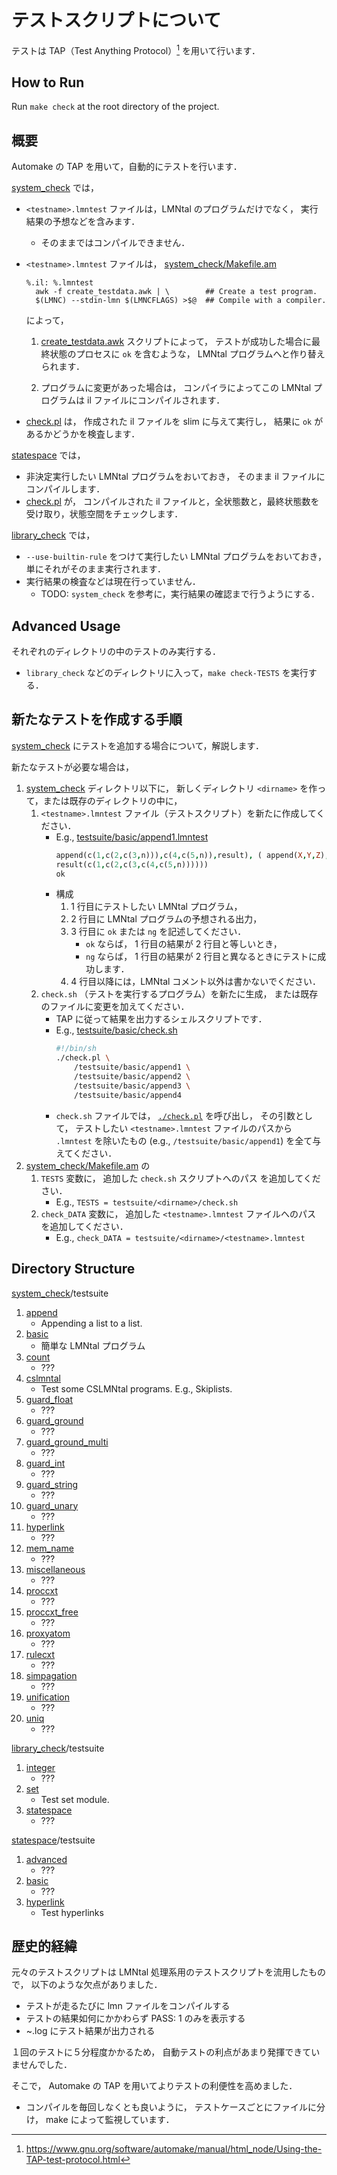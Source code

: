 # テストスクリプトについて

テストは TAP（Test Anything Protocol）[^tap-docs] を用いて行います．

## How to Run

Run `make check` at the root directory of the project.

## 概要

Automake の TAP を用いて，自動的にテストを行います．

[system_check](system_check) では，

- `<testname>.lmntest` ファイルは，LMNtal のプログラムだけでなく，
  実行結果の予想などを含みます．
  - そのままではコンパイルできません．
- `<testname>.lmntest` ファイルは，
  [system_check/Makefile.am](system_check/Makefile.am)

  ```make
  %.il: %.lmntest
    awk -f create_testdata.awk | \        ## Create a test program.
    $(LMNC) --stdin-lmn $(LMNCFLAGS) >$@  ## Compile with a compiler.
  ```

  によって，

  1. [create_testdata.awk](system_check/create_testdata.awk)
     スクリプトによって，
     テストが成功した場合に最終状態のプロセスに `ok` を含むような，
     LMNtal プログラムへと作り替えられます．

  2. プログラムに変更があった場合は，
     コンパイラによってこの LMNtal プログラムは il ファイルにコンパイルされます．

- [check.pl](system_check/check.pl) は，
  作成された il ファイルを slim に与えて実行し，
  結果に `ok` があるかどうかを検査します．

[statespace](statespace) では，

- 非決定実行したい LMNtal プログラムをおいておき，
  そのまま il ファイルにコンパイルします．
- [check.pl](statespace/check.pl) が，
  コンパイルされた il ファイルと，全状態数と，最終状態数を受け取り，状態空間をチェックします．

[library_check](library_check) では，

- `--use-builtin-rule` をつけて実行したい LMNtal プログラムをおいておき，
  単にそれがそのまま実行されます．
- 実行結果の検査などは現在行っていません．
  - TODO: `system_check` を参考に，実行結果の確認まで行うようにする．

## Advanced Usage

それぞれのディレクトリの中のテストのみ実行する．

- `library_check` などのディレクトリに入って，`make check-TESTS` を実行する．

## 新たなテストを作成する手順

[system_check](system_check) にテストを追加する場合について，解説します．

新たなテストが必要な場合は，

1. [system_check](system_check) ディレクトリ以下に，
   新しくディレクトリ `<dirname>` を作って，または既存のディレクトリの中に，
   1. `<testname>.lmntest` ファイル（テストスクリプト）を新たに作成してください．
      - E.g., [testsuite/basic/append1.lmntest](testsuite/basic/append1.lmntest)
        ```prolog
        append(c(1,c(2,c(3,n))),c(4,c(5,n)),result), ( append(X,Y,Z), n(X) :- Y=Z ), ( append(X,Y,Z), c(A,X1,X) :- c(A,Z1,Z), append(X1,Y,Z1) ).
        result(c(1,c(2,c(3,c(4,c(5,n))))))
        ok
        ```
      - 構成
        1. 1 行目にテストしたい LMNtal プログラム，
        2. 2 行目に LMNtal プログラムの予想される出力，
        3. 3 行目に `ok` または `ng` を記述してください．
           - `ok` ならば， 1 行目の結果が 2 行目と等しいとき，
           - `ng` ならば， 1 行目の結果が 2 行目と異なるときにテストに成功します．
        4. 4 行目以降には，LMNtal コメント以外は書かないでください．
   2. `check.sh` （テストを実行するプログラム）を新たに生成，
      または既存のファイルに変更を加えてください．
      - TAP に従って結果を出力するシェルスクリプトです．
      - E.g., [testsuite/basic/check.sh](testsuite/basic/check.sh)
        ```bash
        #!/bin/sh
        ./check.pl \
            /testsuite/basic/append1 \
            /testsuite/basic/append2 \
            /testsuite/basic/append3 \
            /testsuite/basic/append4
        ```
      - `check.sh` ファイルでは，
        [`./check.pl`](system_check/check.pl) を呼び出し，
        その引数として，
        テストしたい `<testname>.lmntest` ファイルのパスから `.lmntest` を除いたもの
        (e.g., `/testsuite/basic/append1`)
        を全て与えてください．
2. [system_check/Makefile.am](system_check/Makefile.am) の
   1. `TESTS` 変数に，
      追加した `check.sh` スクリプトへのパス
      を追加してください．
      - E.g., `TESTS = testsuite/<dirname>/check.sh`
   2. `check_DATA` 変数に，
      追加した `<testname>.lmntest` ファイルへのパス
      を追加してください．
      - E.g., `check_DATA = testsuite/<dirname>/<testname>.lmntest`

## Directory Structure

[system_check](system_check)/testsuite

1. [append](system_check/testsuite/append)
   - Appending a list to a list.
2. [basic](system_check/testsuite/basic)
   - 簡単な LMNtal プログラム
3. [count](system_check/testsuite/count)
   - ???
4. [cslmntal](system_check/testsuite/cslmntal)
   - Test some CSLMNtal programs. E.g., Skiplists.
5. [guard_float](system_check/testsuite/guard_float)
   - ???
6. [guard_ground](system_check/testsuite/guard_ground)
   - ???
7. [guard_ground_multi](system_check/testsuite/guard_ground_multi)
   - ???
8. [guard_int](system_check/testsuite/guard_int)
   - ???
9. [guard_string](system_check/testsuite/guard_string)
   - ???
10. [guard_unary](system_check/testsuite/guard_unary)
    - ???
11. [hyperlink](system_check/testsuite/hyperlink)
    - ???
12. [mem_name](system_check/testsuite/mem_name)
    - ???
13. [miscellaneous](system_check/testsuite/miscellaneous)
    - ???
14. [proccxt](system_check/testsuite/proccxt)
    - ???
15. [proccxt_free](system_check/testsuite/proccxt_free)
    - ???
16. [proxyatom](system_check/testsuite/proxyatom)
    - ???
17. [rulecxt](system_check/testsuite/rulecxt)
    - ???
18. [simpagation](system_check/testsuite/simpagation)
    - ???
19. [unification](system_check/testsuite/unification)
    - ???
20. [uniq](system_check/testsuite/uniq)
    - ???

[library_check](library_check)/testsuite

1. [integer](library_check/testsuite/integer)
   - ???
2. [set](library_check/testsuite/set)
   - Test set module.
3. [statespace](library_check/testsuite/statespace)
   - ???

[statespace](statespace)/testsuite

1. [advanced](statespace/testsuite/advanced)
   - ???
2. [basic](statespace/testsuite/basic)
   - ???
3. [hyperlink](statespace/testsuite/hyperlink)
   - Test hyperlinks

## 歴史的経緯

元々のテストスクリプトは LMNtal 処理系用のテストスクリプトを流用したもので，
以下のような欠点がありました．

- テストが走るたびに lmn ファイルをコンパイルする
- テストの結果如何にかかわらず PASS: 1 のみを表示する
- ~.log にテスト結果が出力される

１回のテストに５分程度かかるため，
自動テストの利点があまり発揮できていませんでした．

そこで，
Automake の TAP を用いてよりテストの利便性を高めました．

- コンパイルを毎回しなくとも良いように，
  テストケースごとにファイルに分け，
  make によって監視しています．

[^tap-docs]: https://www.gnu.org/software/automake/manual/html_node/Using-the-TAP-test-protocol.html
